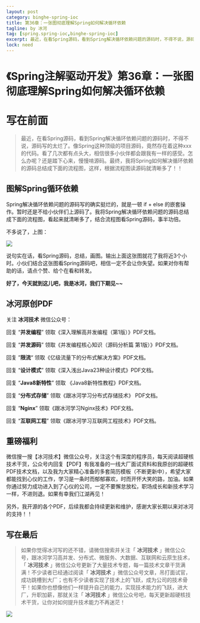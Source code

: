 ```yaml
---
layout: post
category: binghe-spring-ioc
title: 第36章：一张图彻底理解Spring如何解决循环依赖
tagline: by 冰河
tag: [spring.spring-ioc,binghe-spring-ioc]
excerpt: 最近，在看Spring源码，看到Spring解决循环依赖问题的源码时，不得不说，源码写的太烂了。像Spring这种顶级的项目源码，竟然存在着这种xxx的代码。看了几次都有点头大，相信很多小伙伴都会跟我有一样的感受。怎么办呢？还是踏下心来，慢慢啃源码。最终，我将Spring如何解决循环依赖的源码总结成下面的流程图，这样，根据流程图读源码就清晰多了！！
lock: need
---
```



# 《Spring注解驱动开发》第36章：一张图彻底理解Spring如何解决循环依赖

# 写在前面

> 最近，在看Spring源码，看到Spring解决循环依赖问题的源码时，不得不说，源码写的太烂了。像Spring这种顶级的项目源码，竟然存在着这种xxx的代码。看了几次都有点头大，相信很多小伙伴都会跟我有一样的感受。怎么办呢？还是踏下心来，慢慢啃源码。最终，我将Spring如何解决循环依赖的源码总结成下面的流程图，这样，根据流程图读源码就清晰多了！！

## 图解Spring循环依赖

Spring解决循环依赖问题的源码写的确实挺烂的，就是一顿 if + else 的嵌套操作。暂时还是不给小伙伴们上源码了。我将Spring解决循环依赖问题的源码总结成下面的流程图，看起来就清晰多了，结合流程图看Spring源码，事半功倍。

不多说了，上图：

![](https://img-blog.csdnimg.cn/20201127004404830.jpg)


说句实在话，看Spring源码，总结，画图。输出上面这张图就花了我将近3个小时。小伙们结合这张图看Spring源码吧，相信一定不会让你失望。如果对你有帮助的话，请点个赞、给个在看和转发。

**好了，今天就到这儿吧，我是冰河，我们下期见~~**

## 冰河原创PDF

关注 **冰河技术** 微信公众号：

回复 “**并发编程**” 领取《深入理解高并发编程（第1版）》PDF文档。

回复 “**并发源码**” 领取《并发编程核心知识（源码分析篇 第1版）》PDF文档。

回复 ”**限流**“ 领取《亿级流量下的分布式解决方案》PDF文档。

回复 “**设计模式**” 领取《深入浅出Java23种设计模式》PDF文档。

回复 “**Java8新特性**” 领取 《Java8新特性教程》PDF文档。

回复 “**分布式存储**” 领取《跟冰河学习分布式存储技术》 PDF文档。

回复 “**Nginx**” 领取《跟冰河学习Nginx技术》PDF文档。

回复 “**互联网工程**” 领取《跟冰河学习互联网工程技术》PDF文档。

## 重磅福利

微信搜一搜【冰河技术】微信公众号，关注这个有深度的程序员，每天阅读超硬核技术干货，公众号内回复【PDF】有我准备的一线大厂面试资料和我原创的超硬核PDF技术文档，以及我为大家精心准备的多套简历模板（不断更新中），希望大家都能找到心仪的工作，学习是一条时而郁郁寡欢，时而开怀大笑的路，加油。如果你通过努力成功进入到了心仪的公司，一定不要懈怠放松，职场成长和新技术学习一样，不进则退。如果有幸我们江湖再见！       

另外，我开源的各个PDF，后续我都会持续更新和维护，感谢大家长期以来对冰河的支持！！

## 写在最后

> 如果你觉得冰河写的还不错，请微信搜索并关注「 **冰河技术** 」微信公众号，跟冰河学习高并发、分布式、微服务、大数据、互联网和云原生技术，「 **冰河技术** 」微信公众号更新了大量技术专题，每一篇技术文章干货满满！不少读者已经通过阅读「 **冰河技术** 」微信公众号文章，吊打面试官，成功跳槽到大厂；也有不少读者实现了技术上的飞跃，成为公司的技术骨干！如果你也想像他们一样提升自己的能力，实现技术能力的飞跃，进大厂，升职加薪，那就关注「 **冰河技术** 」微信公众号吧，每天更新超硬核技术干货，让你对如何提升技术能力不再迷茫！


![](https://img-blog.csdnimg.cn/20200906013715889.png)